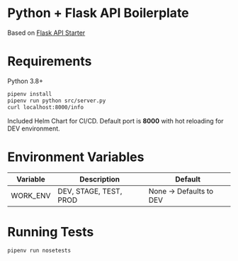 # Python + Flask API Boilerplate

Based on [Flask API Starter](https://github.com/cdagli/flask-api-starter)

# Requirements
Python 3.8+

```bash
pipenv install
pipenv run python src/server.py
curl localhost:8000/info
```

Included Helm Chart for CI/CD.
Default port is **8000** with hot reloading for DEV environment.

# Environment Variables
|Variable|Description|Default|
|---	|---	|---	|
|WORK_ENV| DEV, STAGE, TEST, PROD|None -> Defaults to DEV|

# Running Tests

```bash
pipenv run nosetests
```